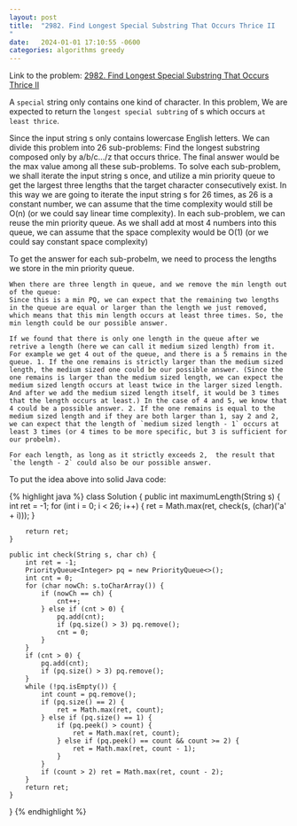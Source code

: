 ```yaml
---
layout: post
title:  "2982. Find Longest Special Substring That Occurs Thrice II
"
date:   2024-01-01 17:10:55 -0600
categories: algorithms greedy
---
```


Link to the problem: [2982. Find Longest Special Substring That Occurs Thrice II
](https://leetcode.com/problems/find-longest-special-substring-that-occurs-thrice-ii/) 

A `special` string only contains one kind of character. In this problem, We are expected to return the `longest special subtring` of s which occurs `at least thrice`.

Since the input string s only contains lowercase English letters. We can divide this problem into 26 sub-problems: Find the longest substring composed only by a/b/c.../z that occurs thrice. The final answer would be the max value among all these sub-problems. To solve each sub-problem, we shall iterate the input string s once, and utilize a min priority queue to get the largest three lengths that the target character consecutively exist. In this way we are going to iterate the input string s for 26 times, as 26 is a constant number, we can assume that the time complexity would still be O(n) (or we could say linear time complexity). In each sub-problem, we can reuse the min priority queue. As we shall add at most 4 numbers into this queue, we can assume that the space complexity would be O(1) (or we could say constant space complexity)

To get the answer for each sub-probelm, we need to process the lengths we store in the min priority queue.

    When there are three length in queue, and we remove the min length out of the queue:
    Since this is a min PQ, we can expect that the remaining two lengths in the queue are equal or larger than the length we just removed, which means that this min length occurs at least three times. So, the min length could be our possible answer.

    If we found that there is only one length in the queue after we retrive a length (here we can call it medium sized length) from it. For example we get 4 out of the queue, and there is a 5 remains in the queue. 1. If the one remains is strictly larger than the medium sized length, the medium sized one could be our possible answer. (Since the one remains is larger than the medium sized length, we can expect the medium sized length occurs at least twice in the larger sized length. And after we add the medium sized length itself, it would be 3 times that the length occurs at least.) In the case of 4 and 5, we know that 4 could be a possible answer. 2. If the one remains is equal to the medium sized length and if they are both larger than 1, say 2 and 2, we can expect that the length of `medium sized length - 1` occurs at least 3 times (or 4 times to be more specific, but 3 is sufficient for our probelm).

    For each length, as long as it strictly exceeds 2,  the result that `the length - 2` could also be our possible answer.


    

To put the idea above into solid Java code:

{% highlight java %}
class Solution {
    public int maximumLength(String s) {
        int ret = -1;
        for (int i = 0; i < 26; i++) {
            ret = Math.max(ret, check(s, (char)('a' + i)));
        }

        return ret;
    }
    
    public int check(String s, char ch) {
        int ret = -1;
        PriorityQueue<Integer> pq = new PriorityQueue<>();
        int cnt = 0;
        for (char nowCh: s.toCharArray()) {
            if (nowCh == ch) {
                cnt++;
            } else if (cnt > 0) {
                pq.add(cnt);
                if (pq.size() > 3) pq.remove();
                cnt = 0;
            }
        }
        if (cnt > 0) {
            pq.add(cnt);
            if (pq.size() > 3) pq.remove();
        }
        while (!pq.isEmpty()) {
            int count = pq.remove();
            if (pq.size() == 2) {
                ret = Math.max(ret, count);
            } else if (pq.size() == 1) {
                if (pq.peek() > count) {
                    ret = Math.max(ret, count);
                } else if (pq.peek() == count && count >= 2) {
                    ret = Math.max(ret, count - 1);
                }
            }
            if (count > 2) ret = Math.max(ret, count - 2);
        }
        return ret;
    }
}
{% endhighlight %}



